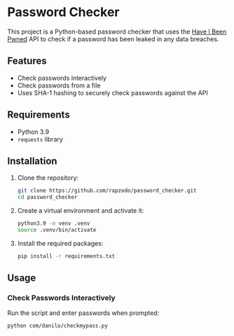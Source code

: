 # Password Checker

This project is a Python-based password checker that uses the [Have I Been Pwned](https://haveibeenpwned.com/) API to check if a password has been leaked in any data breaches.

## Features

- Check passwords interactively
- Check passwords from a file
- Uses SHA-1 hashing to securely check passwords against the API

## Requirements

- Python 3.9
- `requests` library

## Installation

1. Clone the repository:
    ```sh
    git clone https://github.com/rapzodo/password_checker.git
    cd password_checker
    ```

2. Create a virtual environment and activate it:
    ```sh
    python3.9 -m venv .venv
    source .venv/bin/activate
    ```

3. Install the required packages:
    ```sh
    pip install -r requirements.txt
    ```

## Usage

### Check Passwords Interactively

Run the script and enter passwords when prompted:
```sh
python com/danilo/checkmypass.py